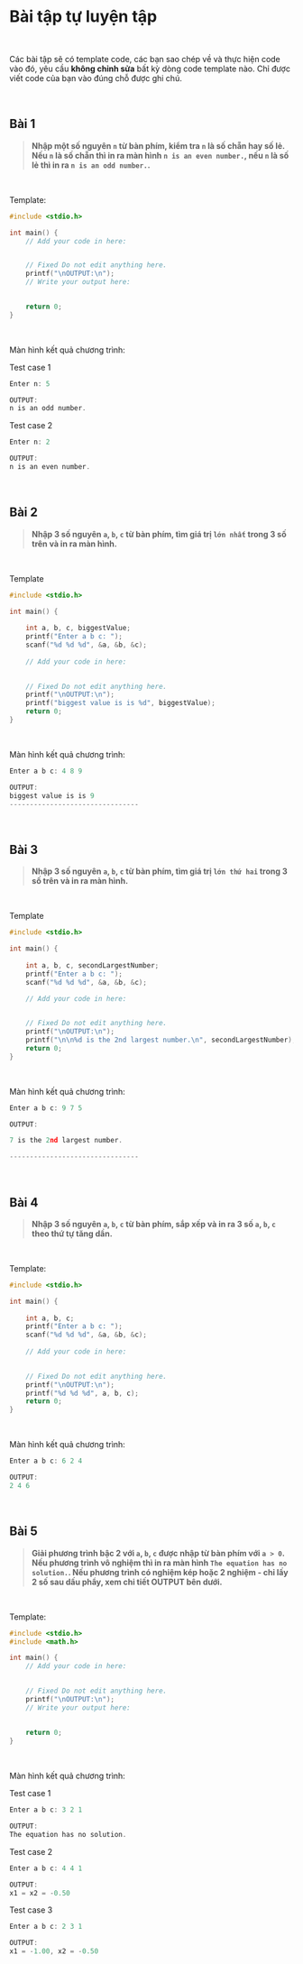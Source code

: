 # Bài tập tự luyện tập

<br />

Các bài tập sẽ có template code, các bạn sao chép về và thực hiện code vào đó, yêu cầu **không chỉnh sửa** bất kỳ dòng code template nào. Chỉ được viết code của bạn vào đúng chỗ được ghi chú.

<br />

## Bài 1

> **Nhập một số nguyên `n` từ bàn phím, kiểm tra `n` là số chẵn hay số lẻ. Nếu `n` là số chẵn thì in ra màn hình `n is an even number.`, nếu `n` là số lẻ thì in ra `n is an odd number.`.**

<br />

Template:
```c
#include <stdio.h>

int main() {
    // Add your code in here:


    // Fixed Do not edit anything here.
    printf("\nOUTPUT:\n");
    // Write your output here:

	
    return 0;
}
```

<br />

Màn hình kết quả chương trình:

Test case 1
```c
Enter n: 5

OUTPUT:
n is an odd number.
```

Test case 2
```c
Enter n: 2

OUTPUT:
n is an even number.
```

<br />

## Bài 2

> **Nhập 3 số nguyên `a`, `b`, `c` từ bàn phím, tìm giá trị `lớn nhất` trong 3 số trên và in ra màn hình.**

<br />

Template
```c
#include <stdio.h>

int main() {
    
    int a, b, c, biggestValue;
    printf("Enter a b c: ");
    scanf("%d %d %d", &a, &b, &c);
    
    // Add your code in here:
    

    // Fixed Do not edit anything here.
    printf("\nOUTPUT:\n");
    printf("biggest value is is %d", biggestValue);
    return 0;
}
```

<br />

Màn hình kết quả chương trình:
```c
Enter a b c: 4 8 9

OUTPUT:
biggest value is is 9
--------------------------------
```
<br />

## Bài 3

> **Nhập 3 số nguyên `a`, `b`, `c` từ bàn phím, tìm giá trị `lớn thứ hai` trong 3 số trên và in ra màn hình.**

<br />

Template
```c
#include <stdio.h>

int main() {
    
    int a, b, c, secondLargestNumber;
    printf("Enter a b c: ");
    scanf("%d %d %d", &a, &b, &c);
    
    // Add your code in here:


    // Fixed Do not edit anything here.
    printf("\nOUTPUT:\n");
    printf("\n\n%d is the 2nd largest number.\n", secondLargestNumber);
    return 0;
}
```

<br />

Màn hình kết quả chương trình:
```c
Enter a b c: 9 7 5

OUTPUT:

7 is the 2nd largest number.

--------------------------------
```
<br />

## Bài 4

> **Nhập 3 số nguyên `a`, `b`, `c` từ bàn phím, sắp xếp và in ra 3 số `a`, `b`, `c` theo thứ tự tăng dần.**

<br />

Template:
```c
#include <stdio.h>

int main() {
    
    int a, b, c;
    printf("Enter a b c: ");
    scanf("%d %d %d", &a, &b, &c);
    
    // Add your code in here:
    

    // Fixed Do not edit anything here.
    printf("\nOUTPUT:\n");
    printf("%d %d %d", a, b, c);
    return 0;
}
```

<br />

Màn hình kết quả chương trình:
```c
Enter a b c: 6 2 4

OUTPUT:
2 4 6
```

<br />

## Bài 5

> **Giải phương trình bậc 2 với `a`, `b`, `c` được nhập từ bàn phím với `a > 0`. Nếu phương trình vô nghiệm thì in ra màn hình `The equation has no solution.`. Nếu phương trình có nghiệm kép hoặc 2 nghiệm - chỉ lấy 2 số sau dấu phẩy, xem chi tiết OUTPUT bên dưới.**

<br />

Template:
```c
#include <stdio.h>
#include <math.h>

int main() {
    // Add your code in here:
    

    // Fixed Do not edit anything here.
    printf("\nOUTPUT:\n");
    // Write your output here:
    
    
    return 0;
}
```

<br />

Màn hình kết quả chương trình:

Test case 1
```c
Enter a b c: 3 2 1

OUTPUT:
The equation has no solution.
```

Test case 2
```c
Enter a b c: 4 4 1

OUTPUT:
x1 = x2 = -0.50
```

Test case 3
```c
Enter a b c: 2 3 1

OUTPUT:
x1 = -1.00, x2 = -0.50
```

<br />
